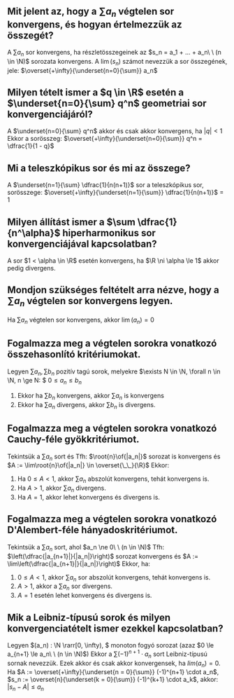 ## Mit jelent az, hogy a $\sum a_n$ végtelen sor konvergens, és hogyan értelmezzük az összegét?

A $\sum a_n$ sor konvergens, ha részletösszegeinek az $s_n = a_1 + ... + a_n\ \ (n \in \N)$ sorozata konvergens. A $\lim(s_n)$ számot nevezzük a sor összegének, jele: $\overset{+\infty}{\underset{n=0}{\sum}} a_n$

## Milyen tételt ismer a $q \in \R$ esetén a $\underset{n=0}{\sum} q^n$ geometriai sor konvergenciájáról?

A $\underset{n=0}{\sum} q^n$ akkor és csak akkor konvergens, ha $|q| < 1$
Ekkor a sorösszeg: $\overset{+\infty}{\underset{n=0}{\sum}} q^n = \dfrac{1}{1 - q}$

## Mi a teleszkópikus sor és mi az összege?

A $\underset{n=1}{\sum} \dfrac{1}{n(n+1)}$ sor a teleszkópikus sor, sorösszege: 
$\overset{+\infty}{\underset{n=1}{\sum}} \dfrac{1}{n(n+1)}$ = 1

## Milyen állítást ismer a $\sum \dfrac{1}{n^\alpha}$ hiperharmonikus sor konvergenciájával kapcsolatban?

A sor $1 < \alpha \in \R$ esetén konvergens, ha $\R \ni \alpha \le 1$ akkor pedig divergens.

## Mondjon szükséges feltételt arra nézve, hogy a $\sum a_n$ végtelen sor konvergens legyen.

Ha $\sum a_n$ végtelen sor konvergens, akkor $\lim(a_n) = 0$

## Fogalmazza meg a végtelen sorokra vonatkozó összehasonlító kritériumokat.

Legyen $\sum a_n, \sum b_n$ pozitív tagú sorok, melyekre $\exists N \in \N, \forall n \in \N, n \ge N: $
$0 \le a_n \le b_n$

1. Ekkor ha $\sum b_n$ konvergens, akkor $\sum a_n$ is konvergens
2. Ekkor ha $\sum a_n$ divergens, akkor $\sum b_n$ is divergens.

## Fogalmazza meg a végtelen sorokra vonatkozó Cauchy-féle gyökkritériumot.

Tekintsük a $\sum a_n$ sort és Tfh: $\root{n}\of{|a_n|}$ sorozat is konvergens és $A := \lim\root{n}\of{|a_n|} \in \overset{\_\_}{\R}$
Ekkor:

1. Ha $0 \le A \lt 1$, akkor $\sum a_n$ abszolút konvergens, tehát konvergens is.
2. Ha  $A \gt 1$, akkor $\sum a_n$ divergens.
3. Ha $A = 1$, akkor lehet konvergens és divergens is.

## Fogalmazza meg a végtelen sorokra vonatkozó D'Alembert-féle hányadoskritériumot.

Tekintsük a $\sum a_n$ sort, ahol $a_n \ne 0\ \ (n \in \N)$
Tfh: $\left(\dfrac{|a_{n+1}|}{|a_n|}\right)$ sorozat konvergens és $A := \lim\left(\dfrac{|a_{n+1}|}{|a_n|}\right)$
Ekkor, ha:

1. $0 \le A < 1$, akkor $\sum a_n$ sor abszolút konvergens, tehát konvergens is.
2. $A > 1$, akkor a $\sum a_n$ sor divergens.
3. $A = 1$ esetén lehet konvergens és divergens is.

## Mik a Leibniz-típusú sorok és milyen konvergenciatételt ismer ezekkel kapcsolatban?

Legyen $(a_n) : \N \rarr[0, \infty), $ monoton fogyó sorozat (azaz $0 \le a_{n+1} \le a_n\ \ (n \in \N)$)
Ekkor a $\sum (-1)^{n+1} \cdot a_n$ sort Leibniz-típusú sornak nevezzük.
Ezek akkor és csak akkor konvergensek, ha $lim(a_n) = 0$. 
Ha $A := \overset{+\infty}{\underset{n = 0}{\sum}} (-1)^{n+1} \cdot a_n$, $s_n := \overset{n}{\underset{k = 0}{\sum}} (-1)^{k+1} \cdot a_k$, akkor: $| s_n - A| \le a_n$

